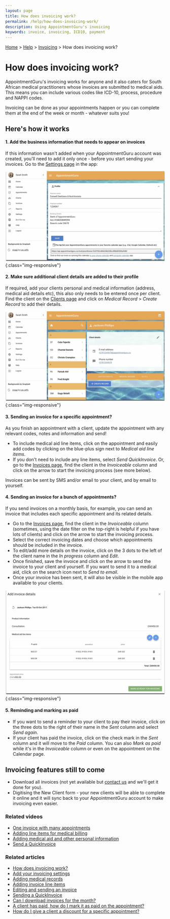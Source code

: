 ```yaml
---
layout: page
title: How does invoicing work?
permalink: /help/how-does-invoicing-work/
description: Using AppointmentGuru's invoicing
keywords: invoice, invoicing, ICD10, payment
---
```


[Home](/) > [Help](/help) > [Invoicing]() > How does invoicing work?

# How does invoicing work?

AppointmentGuru's invoicing works for anyone and it also caters for South African medical practitioners whose invoices are submitted to medical aids. This means you can include various codes like ICD-10, process, procedure and NAPPI codes.

Invoicing can be done as your appointments happen or you can complete them at the end of the week or month - whatever suits you!

## Here's how it works

#### 1. Add the business information that needs to appear on invoices

If this information wasn't added when your AppointmentGuru account was created, you'll need to add it only once - before you start sending your invoices. Go to the [Settings page](https://app.appointmentguru.co/#/settings) in the app:

![Invoice Settings](/help/images/settings/webapp_settings.jpg){:class="img-responsive"}

#### 2. Make sure additional client details are added to their profile

If required, add your clients personal and medical information (address, medical aid details etc), this also only needs to be entered once per client. Find the client on the [Clients page](https://app.appointmentguru.co/#/clients) and click on *Medical Record* > *Create Record* to add their details.

![Medical Record Settings](/help/images/settings/medical_record_settings.jpg){:class="img-responsive"}

#### 3. Sending an invoice for a specific appointment?

As you finish an appointment with a client, update the appointment with any relevant codes, notes and information and send!

* To include medical aid line items, click on the appointment and easily add codes by clicking on the blue-plus sign next to *Medical aid line items*.
* If you don't need to include any line items, select *Send QuickInvoice*. Or, go to the [Invoices page](https://app.appointmentguru.co/#/invoices), find the client in the *Invoiceable* column and click on the arrow to start the invoicing process (see more below).

Invoices can be sent by SMS and/or email to your client, and by email to yourself.

#### 4. Sending an invoice for a bunch of appointments?

If you send invoices on a monthly basis, for example, you can send an invoice that includes each specific appointment and its related details.

* Go to the [Invoices page](https://app.appointmentguru.co/#/invoices), find the client in the *Invoiceable* column (sometimes, using the date filter on the top-right is helpful if you have lots of clients) and click on the arrow to start the invoicing process.
* Select the correct invoicing dates and choose which appointments should be included in the invoice.
* To edit/add more details on the invoice, click on the 3 dots to the left of the client name in the *In progress* column and *Edit*.
* Once finished, save the invoice and click on the arrow to send the invoice to your client and yourself. If you want to send it to a medical aid, click on the search icon next to *Send to email*.
* Once your invoice has been sent, it will also be visible in the mobile app available to your clients.

![Invoice Line Items](/help/images/invoicing/invoice_lineitems.jpg){:class="img-responsive"}

#### 5. Reminding and marking as paid

* If you want to send a reminder to your client to pay their invoice, click on the three dots to the right of their name in the *Sent* column and select *Send again*.
* If your client has paid the invoice, click on the check mark in the *Sent* column and it will move to the *Paid* column. You can also *Mark as paid* while it's in the *Invoiceable* column or even on the appointment on the Calendar page.

## Invoicing features still to come

* Download all invoices (not yet available but [contact us](mailto:support@appointmentguru.co) and we'll get it done for you).
* Digitising the New Client form - your new clients will be able to complete it online and it will sync back to your AppointmentGuru account to make invoicing even easier.

### Related videos

* [One invoice with many appointments](https://www.youtube.com/watch?v=SH15KLwh6jM)
* [Adding line items for medical billing](https://www.youtube.com/watch?v=ac4vAam7LUE)
* [Adding medical aid and other personal information](https://www.youtube.com/watch?v=yr1KF2w15H0)
* [Send a QuickInvoice](https://youtu.be/b3FvStB7FQ0)

### Related articles

* [How does invoicing work?](/help/how-does-invoicing-work)
* [Add your invoicing settings](/help/invoicing-settings)
* [Adding medical records](/help/adding-medical-records)
* [Adding invoice line items](/help/adding-invoice-line-items)
* [Editing and sending an invoice](/help/edit-an-invoice)
* [Sending a QuickInvoice](quickinvoice)
* [Can I download invoices for the month?](/help/download-invoices)
* [A client has paid, how do I mark it as paid on the appointment?](/help/mark-as-paid)
* [How do I give a client a discount for a specific appointment?](/help/discount-appointment)
